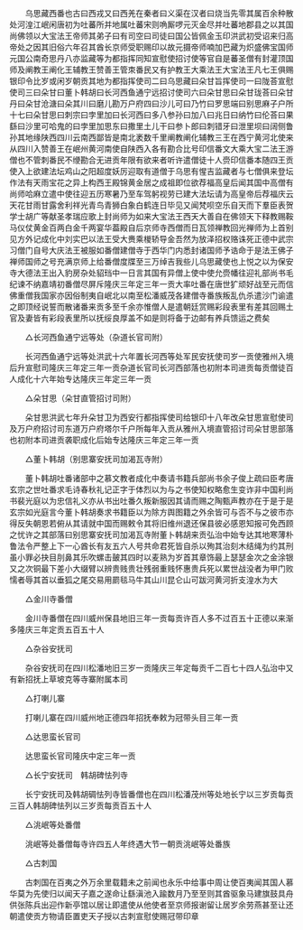 <!-- { "loadSidebar": true } -->
　　乌思藏西番也古曰西戎又曰西羌在秦者曰义渠在汉者曰烧当先零其属百余种散处河湟江岷闲唐初为吐蕃所并地属吐蕃宋则唃厮啰元灭金尽并吐蕃地郡县之以其国尚佛领以大宝法王帝师其弟子曰有司空曰司徒曰国公皆佩金玉印洪武初受诏来归高帝处之因其旧俗六年召其酋长京师受职赐印以故元摄帝师喃加巴藏为炽盛佛宝国师元国公南奇思丹八亦监藏等为都指挥同知宣慰使招讨使等官自是蕃圣僧有封灌顶国师及阐教王阐化王辅教王赞善王管朿番民又有护教王大乘法王大宝法王凡七王俱赐银印令比岁或闲岁朝贡其地为都指挥使司二曰乌思藏曰朵甘旨挥使司一曰陇荅宣慰使司三曰朵甘曰董卜韩胡曰长河西鱼通宁远招讨使司六曰朵甘思曰朵甘珑荅曰朵甘丹曰朵甘沧溏曰朵其川曰磨儿勘万户府四曰沙儿可曰乃竹曰罗思端曰别思麻子户所十七曰朵甘思曰刺宗曰孛里加曰长河西曰多八参孙曰加八曰兆日曰纳竹曰伦荅曰果繇曰沙里可哈鬼的曰孛里加思东曰撒里土儿干曰参卜郎曰刺错牙曰泄里坝曰阔侧鲁孙其地缘陕西四川云南西鄙皆是南北袤数千里阐教阐化辅教三王在西宁黄河北使来从四川入赞善王在岷州黄河南使自陕西入各有勘合比号印信番文大乘大宝二法王游僧也不管刺番民不缏勘合无进贡年限有欲来者听许遣僧徒十人赍印信番本随四王贡使入上欲建法坛鸡山之阳超度妖厉迎取有道僧于乌思有惺吉监藏者与七僧俱来登坛作法有天雨宝花之异上构西王殿锦黄金居之成祖即位欲荐福高皇后闻其国中高僧有尚师哈麻立遣中使往迎五历寒暑乃至车驾躬视劳已建大法坛请为高皇帝后荐福庆云天花甘雨甘露舍利祥光青鸟青狮白象白鹤连日毕见又闻梵呗空乐自天而下羣臣表贺学士胡广等献圣孝瑞应歌上封尚师为如来大宝法王西天大善自在佛领天下释教赐鞍马仪仗黄金百两白金千两宴华葢殿自后京师寺西僧而日瓦领禅教回光禅师为上首别见方外记成化中刘实巴以法王受大赉乘椶轿导金吾然为放泽招权赂诛死正德中武宗习僧门自号大庆法王被服如番僧建僧寺于西华门内悉封诸国师予诰命于是法王佛子禅师国师之号充满京师上给番僧度牒至三万绰吉我些儿乌思藏使也上悦之以为保安寺大德法王出入豹房杂处貂珰中一日言其国有异僧上使中使允赍幡往迎礼部尚书毛纪谏不纳嘉靖初番僧尽屏斥隆庆三年定三年一贡大率吐番在唐世犷顽好战至元而信佛重僧我国家亦因俗制夷自岷北以南至松潘威茂各建僧寺番族叛乱仇杀遣沙门谕遣之即顶经说誓而散诸番来贡多至千余亦惟僧人是遣朝廷赏赐彩段表里有差其回赐土官及妻皆有彩段表里所以抚绥良厚盖不如是则将备于边邮有养兵馈运之费矣 

　　△长河西鱼通宁远等处（杂道长官司附） 

　　长河西鱼通宁远等处洪武十六年置长河西等处军民安抚使司岁一贡使雅州入境后升宣慰司隆庆三年定三年一贡杂道长官司长河西部落也初附本司进贡每贡僧徒百人成化十六年始专达隆庆三年定三年一贡 

　　△朵甘思（朵甘直管招讨司附） 

　　朵甘思洪武七年升朵甘卫为西安行都指挥使司给银印十八年改朵甘思宣慰使司及万户府招讨司东道万户府塔尔千户所每年入贡从雅州入境直管招讨司朵甘思部落也初附本司进贡袭职成化后始专达隆庆三年定三年一贡 

　　△董卜韩胡（别思寨安抚司加渴瓦寺附） 

　　董卜韩胡吐番诸部中之慕文教者成化中奏请书籍兵部尚书余子俊上疏曰臣考唐玄宗之世吐番求毛诗春秋礼记正字于体烈以为与之书使知权略愈生变诈非中国利尚书裴光庭以为忠信礼义亦从书出吐番久叛新服因其请而赐之陶甄声教亦在于是于是玄宗如光庭言今董卜韩胡奏求书籍臣以为除方舆图籍之外余皆可与否不与之彼市亦得反失朝恩若俯从其请就中国而赐敕令其将旧维州退还保县彼必感恩知报可免西顾之忧许之其部落曰别思寨安抚司加渴瓦寺附董卜韩胡来贡弘治中始专达其地寒薄朴鲁法令严整上下一心酋长有友五六人号共命君死皆自杀以殉其治刻木结绳为约其刑虽小罪必抉目刖鼻其乐吹螺击皷其四时以麦熟为岁首其章饰最上瑟瑟金次之金涂银又之次铜最下差小大缀臂以辨贵贱贵壮残弱重贱怀惠贵兵死以累世战没者为甲门败懦者辱其首以垂狐之尾交易用罽毯马牛其山川昆仑山可跋河黄河折支湟水为大 

　　△金川寺番僧 

　　金川寺番僧在四川威州保县地旧三年一贡每贡许百人多不过百五十正德以来渐多隆庆三年定贡五百五十人 

　　△杂谷安抚司 

　　杂谷安抚司在四川松潘地旧三岁一贡隆庆三年定每贡千二百七十四人弘治中又有新招抚上草坡克等寺寨附属本司 

　　△打喇儿寨 

　　打喇儿寨在四川威州地正德四年招抚奉敕为冠带头目三年一贡 

　　△达思蛮长官司 

　　达思蛮长官司隆庆中定三年一贡 

　　△长宁安抚司　韩胡碑怯列寺 

　　长宁安抚司及韩胡碉怯列寺皆番僧也在四川松潘茂州等处地长宁以三岁贡每贡三百人韩胡碑怯列以三岁贡每贡百五十人 

　　△洮岷等处番僧 

　　洮岷等处番僧每寺许四五人年终遇大节一朝贡洮岷等处番族 

　　△古刺国 

　　古刺国在百夷之外万余里载籍未之前闻也永乐中给事中周让使百夷闻其国人慕华莫为先使归以闻天子嘉之遂命让繇滇池入踰数月乃至至则其酋驱象马建旗鼓具舟供张陈兵出迎作新亭馆以居让即遣使从他使者至京师报谢留让居岁余劳燕甚至让还朝遣使贡方物请臣置吏天子授以古刺宣慰使赐冠带印章 

